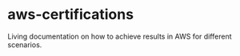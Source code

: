 # aws-certifications

Living documentation on how to achieve results in AWS for different scenarios.

